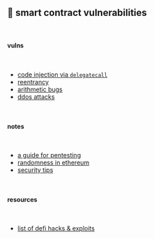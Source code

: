 ## 🥬 smart contract vulnerabilities

<br>


#### vulns

<br>


* [code injection via `delegatecall`](delegatecall-notes.md)
* [reentrancy](reentrancy-notes.md)
* [arithmetic bugs](arithmetic-bugs-notes.md)
* [ddos attacks](ddos-notes.md)

<br>



#### notes

<br>


* [a guide for pentesting](pentesting.md)
* [randomness in ethereum](https://github.com/bt3gl-labs/1337_blockchain_hacker_toolkit/blob/main/smart_contracts_vulnerabilities/random_numbers.md)
* [security tips](https://github.com/bt3gl-labs/1337_blockchain_hacker_toolkit/blob/main/smart_contracts_vulnerabilities/security_tips.md)


<br>


#### resources

<br>

* [list of defi hacks & exploits](https://github.com/SunWeb3Sec/DeFiHackLabs/#list-of-defi-hacks--exploits)
